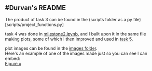 #**Durvan's README**
---
The product of task 3 can be found in the (scripts folder as a py file)[scripts/project_functions.py]  

task 4 was done in [milestone2.ipynb](milestone2.ipynb), and I built upon it in the same file making plots, some of which I then improved and used in [task 5](../M2task5submission.md).  

plot images can be found in the [images folder](../../images/).  
Here's an example of one of the images made just so you can see I can embed:  
[Figure x](../../images/LPVcs.png)
